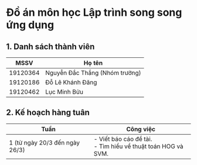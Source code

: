 # Đồ án môn học Lập trình song song ứng dụng

## 1. Danh sách thành viên
|MSSV|Họ tên|
|---|---|
|19120364|Nguyễn Đắc Thắng (Nhóm trưởng)|
|19120186|Đỗ Lê Khánh Đăng|
|19120462|Lục Minh Bửu|

## 2. Kế hoạch hàng tuân

|Tuần|Công việc|
|---|---|
|1 (từ ngày 20/3 đến ngày 26/3)|- Viết báo cáo đề tài. <br> - Tìm hiểu về thuật toán HOG và SVM.|
